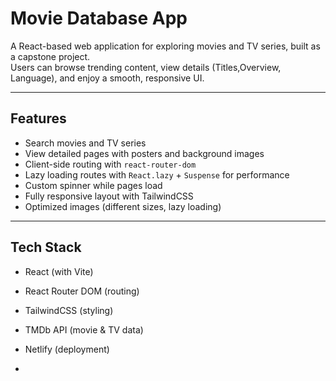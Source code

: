 # Movie Database App

A React-based web application for exploring movies and TV series, built as a capstone project.  
Users can browse trending content, view details (Titles,Overview, Language), and enjoy a smooth, responsive UI.

---

## Features
- Search movies and TV series
- View detailed pages with posters and background images
- Client-side routing with `react-router-dom`
- Lazy loading routes with `React.lazy` + `Suspense` for performance
- Custom spinner while pages load
- Fully responsive layout with TailwindCSS
- Optimized images (different sizes, lazy loading)

---

## Tech Stack
- React (with Vite)
- React Router DOM (routing)
- TailwindCSS (styling)
- TMDb API (movie & TV data)
- Netlify (deployment)

-
